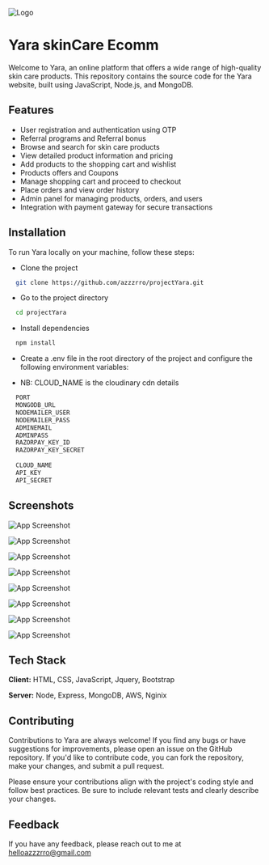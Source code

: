 
![Logo](https://res.cloudinary.com/dmbpxal0o/image/upload/v1687858584/git/yara/Untitled-1_do4zpu.png)


# Yara skinCare Ecomm

Welcome to Yara, an online platform that offers a wide range of high-quality skin care products. This repository contains the source code for the Yara website, built using JavaScript, Node.js, and MongoDB.



## Features

- User registration and authentication using OTP
- Referral programs and Referral bonus
- Browse and search for skin care products 
- View detailed product information and pricing
- Add products to the shopping cart and wishlist
- Products offers and Coupons
- Manage shopping cart and proceed to checkout
- Place orders and view order history
- Admin panel for managing products, orders, and users
- Integration with payment gateway for secure transactions



## Installation

To run Yara locally on your machine, follow these steps:




- Clone the project

```bash
  git clone https://github.com/azzzrro/projectYara.git
```

- Go to the project directory

```bash
  cd projectYara
```

- Install dependencies

```bash
  npm install
```

- Create a .env file in the root directory of the project and configure the following environment variables:

- NB: CLOUD_NAME is the cloudinary cdn details


```bash
  PORT
  MONGODB_URL
  NODEMAILER_USER
  NODEMAILER_PASS
  ADMINEMAIL
  ADMINPASS
  RAZORPAY_KEY_ID
  RAZORPAY_KEY_SECRET
  
  CLOUD_NAME
  API_KEY
  API_SECRET
```


## Screenshots

![App Screenshot](https://res.cloudinary.com/dmbpxal0o/image/upload/v1687855699/git/yara/Screenshot_2023-06-27_141242_eanhon.jpg)

![App Screenshot](https://res.cloudinary.com/dmbpxal0o/image/upload/v1687855700/git/Screenshot_2023-06-27_141345_pqzqsh.jpg)

![App Screenshot](https://res.cloudinary.com/dmbpxal0o/image/upload/v1687856187/git/yara/Screenshot_2023-06-27_141412_xnhr8w.jpg)

![App Screenshot](https://res.cloudinary.com/dmbpxal0o/image/upload/v1687859057/git/yara/Screenshot_2023-06-27_141437_prfkf3.jpg)

![App Screenshot](https://res.cloudinary.com/dmbpxal0o/image/upload/v1687859206/git/yara/Screenshot_2023-06-27_141456_dcuvcm.jpg)

![App Screenshot](https://res.cloudinary.com/dmbpxal0o/image/upload/v1687855700/git/Screenshot_2023-06-27_141549_phiptw.jpg)

![App Screenshot](https://res.cloudinary.com/dmbpxal0o/image/upload/v1687855702/git/Screenshot_2023-06-27_141633_ns1dtb.jpg)

![App Screenshot](https://res.cloudinary.com/dmbpxal0o/image/upload/v1687855700/git/Screenshot_2023-06-27_141653_yrr9lu.jpg)

## Tech Stack

**Client:** HTML, CSS, JavaScript, Jquery, Bootstrap

**Server:** Node, Express, MongoDB, AWS, Nginix


## Contributing

Contributions to Yara are always welcome! If you find any bugs or have suggestions for improvements, please open an issue on the GitHub repository. If you'd like to contribute code, you can fork the repository, make your changes, and submit a pull request.

Please ensure your contributions align with the project's coding style and follow best practices. Be sure to include relevant tests and clearly describe your changes.


## Feedback

If you have any feedback, please reach out to me at helloazzzrro@gmail.com


